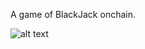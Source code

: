 A game of BlackJack onchain.

![alt text](https://images.prismic.io/desplaines-rushstreetgaming/1c8e0aa3-6b2d-4f01-a49e-15b556dc0882_03253_March-Blackjack-Blowout-Email_Image_1200x650_v1_210223.jpg?auto=compress,format)
